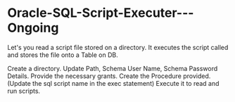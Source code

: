 # Oracle-SQL-Script-Executer---Ongoing
Let's you read a script file stored on a directory. It executes the script called and stores the file onto a Table on DB.

Create a directory. Update Path, Schema User Name, Schema Password Details.
Provide the necessary grants.
Create the Procedure provided. (Update the sql script name in the exec statement)
Execute it to read and run scripts.
